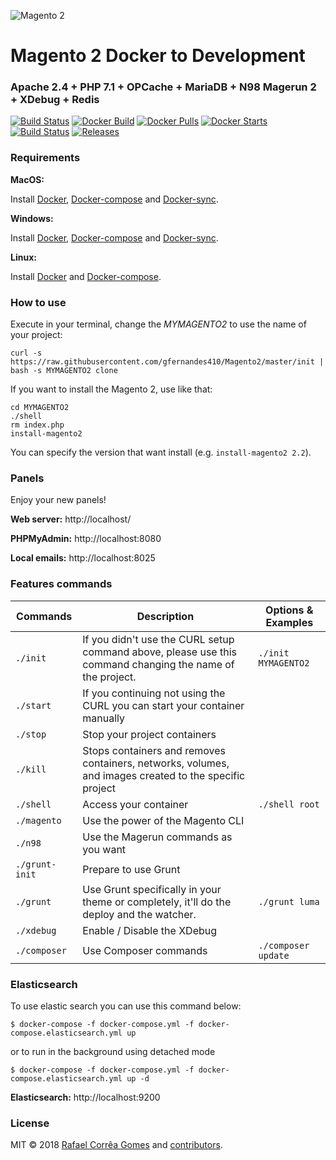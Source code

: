 ![Magento 2](https://cdn.rawgit.com/gfernandes410/magento2-snippets-visualstudio/master/images/icon.png)

#  Magento 2 Docker to Development

### Apache 2.4 + PHP 7.1 + OPCache + MariaDB + N98 Magerun 2 + XDebug + Redis

[![Build Status](https://travis-ci.org/clean-docker/Magento2.svg?branch=master)](https://travis-ci.org/clean-docker/Magento2)
[![Docker Build](https://img.shields.io/docker/build/rafaelcgstz/magento2.svg)](https://hub.docker.com/r/rafaelcgstz/magento2/)
[![Docker Pulls](https://img.shields.io/docker/pulls/rafaelcgstz/magento2.svg)](https://hub.docker.com/r/rafaelcgstz/magento2/)
[![Docker Starts](https://img.shields.io/docker/stars/rafaelcgstz/magento2.svg)](https://hub.docker.com/r/rafaelcgstz/magento2/)
[![Build Status](https://images.microbadger.com/badges/image/rafaelcgstz/magento2.svg)](https://microbadger.com/images/rafaelcgstz/magento2)
[![Releases](https://img.shields.io/github/release/clean-docker/Magento2.svg)](https://github.com/clean-docker/Magento2/releases)

### Requirements

**MacOS:**

Install [Docker](https://docs.docker.com/docker-for-mac/install/), [Docker-compose](https://docs.docker.com/compose/install/#install-compose) and [Docker-sync](https://github.com/EugenMayer/docker-sync/wiki/docker-sync-on-OSX).

**Windows:**

Install [Docker](https://docs.docker.com/docker-for-windows/install/), [Docker-compose](https://docs.docker.com/compose/install/#install-compose) and [Docker-sync](https://github.com/EugenMayer/docker-sync/wiki/docker-sync-on-Windows).

**Linux:**

Install [Docker](https://docs.docker.com/engine/installation/linux/docker-ce/ubuntu/) and [Docker-compose](https://docs.docker.com/compose/install/#install-compose).

### How to use

Execute in your terminal, change the *MYMAGENTO2* to use the name of your project:

```
curl -s https://raw.githubusercontent.com/gfernandes410/Magento2/master/init | bash -s MYMAGENTO2 clone
```

If you want to install the Magento 2, use like that:

```
cd MYMAGENTO2
./shell
rm index.php
install-magento2
```

You can specify the version that want install (e.g. `install-magento2 2.2`).

### Panels

Enjoy your new panels!

**Web server:** http://localhost/

**PHPMyAdmin:** http://localhost:8080

**Local emails:** http://localhost:8025

### Features commands

| Commands  | Description  | Options & Examples |
|---|---|---|
| `./init`  | If you didn't use the CURL setup command above, please use this command changing the name of the project.  | `./init MYMAGENTO2` |
| `./start`  | If you continuing not using the CURL you can start your container manually  | |
| `./stop`  | Stop your project containers  | |
| `./kill`  | Stops containers and removes containers, networks, volumes, and images created to the specific project  | |
| `./shell`  | Access your container  | `./shell root` | |
| `./magento`  | Use the power of the Magento CLI  | |
| `./n98`  | Use the Magerun commands as you want | |
| `./grunt-init`  | Prepare to use Grunt  | |
| `./grunt`  | Use Grunt specifically in your theme or completely, it'll do the deploy and the watcher.  | `./grunt luma` |
| `./xdebug`  |  Enable / Disable the XDebug | |
| `./composer`  |  Use Composer commands | `./composer update` |

### Elasticsearch 

To use elastic search you can use this command below:

`$ docker-compose -f docker-compose.yml -f docker-compose.elasticsearch.yml up`

or to run in the background using detached mode

`$ docker-compose -f docker-compose.yml -f docker-compose.elasticsearch.yml up -d`

**Elasticsearch:** http://localhost:9200

### License

MIT © 2018 [Rafael Corrêa Gomes](https://github.com/rafaelstz/) and [contributors](https://github.com/clean-docker/Magento2/graphs/contributors).
